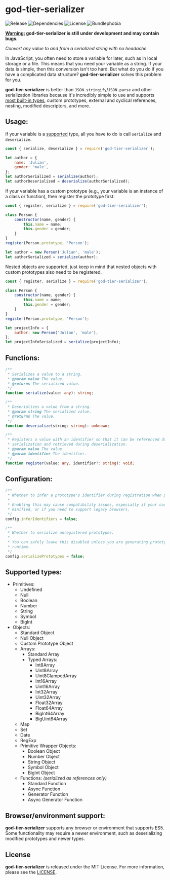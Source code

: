 # god-tier-serializer

![Release](https://img.shields.io/github/v/release/jlachniet/god-tier-serializer?include_prereleases)
![Dependencies](https://img.shields.io/badge/dependencies-0-green)
![License](https://img.shields.io/npm/l/god-tier-serializer)
![Bundlephobia](https://img.shields.io/bundlephobia/min/god-tier-serializer)

**<ins>Warning:</ins> god-tier-serializer is still under development and may contain bugs.**

_Convert any value to and from a serialized string with no headache._

In JavaScript, you often need to store a variable for later, such as in local storage or a file. This means that you need your variable as a string. If your data is simple, then this conversion isn't too hard. But what do you do if you have a complicated data structure? **god-tier-serializer** solves this problem for you.

**god-tier-serializer** is better than `JSON.stringify`/`JSON.parse` and other serialization libraries because it's incredibly simple to use and supports [most built-in types](#supported-types), custom prototypes, external and cyclical references, nesting, modified descriptors, and more.

## Usage:

If your variable is a [supported](#supported-types) type, all you have to do is call `serialize` and `deserialize`.

```js
const { serialize, deserialize } = require('god-tier-serializer');

let author = {
	name: 'Julian',
	gender: 'male',
};
let authorSerialized = serialize(author);
let authorDeserialized = deserialize(authorSerialized);
```

If your variable has a custom prototype (e.g., your variable is an instance of a class or function), then register the prototype first.

```js
const { register, serialize } = require('god-tier-serializer');

class Person {
	constructor(name, gender) {
		this.name = name;
		this.gender = gender;
	}
}
register(Person.prototype, 'Person');

let author = new Person('Julian', 'male');
let authorSerialized = serialize(author);
```

Nested objects are supported, just keep in mind that nested objects with custom prototypes also need to be registered.

```js
const { register, serialize } = require('god-tier-serializer');

class Person {
	constructor(name, gender) {
		this.name = name;
		this.gender = gender;
	}
}
register(Person.prototype, 'Person');

let projectInfo = {
	author: new Person('Julian', 'male'),
};
let projectInfoSerialized = serialize(projectInfo);
```

## Functions:

```ts
/**
 * Serializes a value to a string.
 * @param value The value.
 * @returns The serialized value.
 */
function serialize(value: any): string;

/**
 * Deserializes a value from a string.
 * @param string The serialized value.
 * @returns The value.
 */
function deserialize(string: string): unknown;

/**
 * Registers a value with an identifier so that it can be referenced during
 * serialization and retrieved during deserialization.
 * @param value The value.
 * @param identifier The identifier.
 */
function register(value: any, identifier?: string): void;
```

## Configuration:

```ts
/**
 * Whether to infer a prototype's identifier during registration when possible.
 *
 * Enabling this may cause compatibility issues, especially if your code will be
 * minified, or if you need to support legacy browsers.
 */
config.inferIdentifiers = false;

/**
 * Whether to serialize unregistered prototypes.
 *
 * You can safely leave this disabled unless you are generating prototypes at
 * runtime.
 */
config.serializePrototypes = false;
```

## Supported types:

- Primitives:
  - Undefined
  - Null
  - Boolean
  - Number
  - String
  - Symbol
  - BigInt
- Objects:
  - Standard Object
  - Null Object
  - Custom Prototype Object
  - Arrays:
    - Standard Array
    - Typed Arrays:
      - Int8Array
      - Uint8Array
      - Uint8ClampedArray
      - Int16Array
      - Uint16Array
      - Int32Array
      - Uint32Array
      - Float32Array
      - Float64Array
      - BigInt64Array
      - BigUint64Array
  - Map
  - Set
  - Date
  - RegExp
  - Primitive Wrapper Objects:
    - Boolean Object
    - Number Object
    - String Object
    - Symbol Object
    - BigInt Object
  - Functions: _(serialized as references only)_
    - Standard Function
    - Async Function
    - Generator Function
    - Async Generator Function

## Browser/environment support:

**god-tier-serializer** supports any browser or environment that supports ES5. Some functionality may require a newer environment, such as deserializing modified prototypes and newer types.

## License

**god-tier-serializer** is released under the MIT License. For more information, please see the [LICENSE](https://github.com/jlachniet/god-tier-serializer/blob/main/LICENSE).
